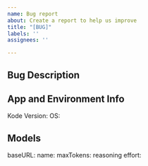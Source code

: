 ```yaml
---
name: Bug report
about: Create a report to help us improve
title: "[BUG]"
labels: ''
assignees: ''

---
```


## Bug Description
<!-- NOTE: from v0.0.18, you can submit a bug from the app by typing /bug, it'll open a window to github issue create, with the model info pre-filled -->


## App and Environment Info
Kode Version: <!-- kode --version -->
OS: <!-- macos/win -->

## Models <!-- get from /config or from ~/.kode.json -->
baseURL:
name:
maxTokens:
reasoning effort:
